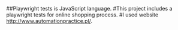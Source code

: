 ##Playwright tests is JavaScript language. 
#This project includes a playwright tests for online shopping process. 
#I used website http://www.automationpractice.pl/. 

